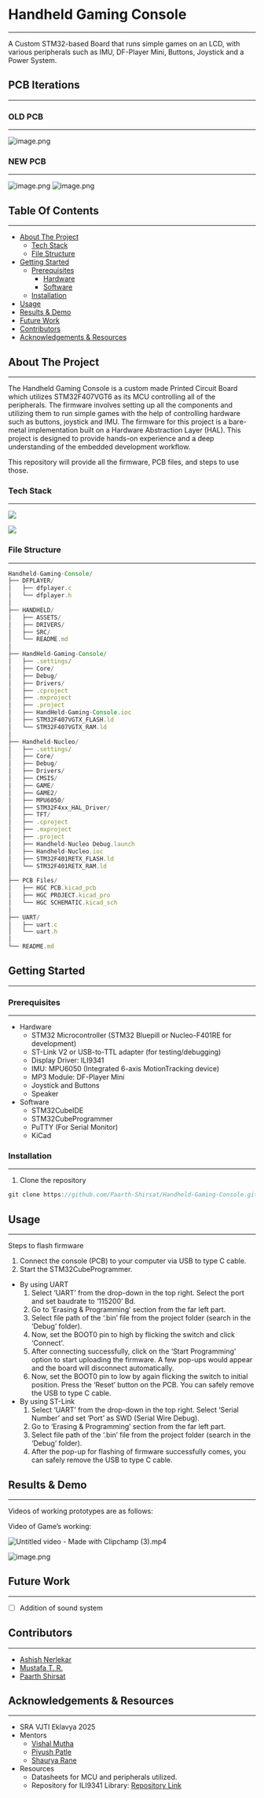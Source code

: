 # Handheld Gaming Console

---

A Custom STM32-based Board that runs simple games on an LCD, with various peripherals such as IMU, DF-Player Mini, Buttons, Joystick and a Power System.

## PCB Iterations
---
### OLD PCB
---
![image.png](ASSETS/old_pcb.png)

### NEW PCB
---
![image.png](ASSETS/1_layout.png)             ![image.png](ASSETS/2_layout_new.png)

## Table Of Contents

---

- [About The Project](#about-the-project)
    - [Tech Stack](https://www.notion.so/Handheld-Gaming-Console-262c2ce1d82a8056936ad801bb8c6b92?pvs=21)
    - [File Structure](https://www.notion.so/Handheld-Gaming-Console-262c2ce1d82a8056936ad801bb8c6b92?pvs=21)
- [Getting Started](https://www.notion.so/Handheld-Gaming-Console-262c2ce1d82a8056936ad801bb8c6b92?pvs=21)
    - [Prerequisites](https://www.notion.so/Handheld-Gaming-Console-262c2ce1d82a8056936ad801bb8c6b92?pvs=21)
        - [Hardware](https://www.notion.so/Handheld-Gaming-Console-262c2ce1d82a8056936ad801bb8c6b92?pvs=21)
        - [Software](https://www.notion.so/Handheld-Gaming-Console-262c2ce1d82a8056936ad801bb8c6b92?pvs=21)
    - [Installation](https://www.notion.so/Handheld-Gaming-Console-262c2ce1d82a8056936ad801bb8c6b92?pvs=21)
- [Usage](https://www.notion.so/Handheld-Gaming-Console-262c2ce1d82a8056936ad801bb8c6b92?pvs=21)
- [Results & Demo](https://www.notion.so/Handheld-Gaming-Console-262c2ce1d82a8056936ad801bb8c6b92?pvs=21)
- [Future Work](https://www.notion.so/Handheld-Gaming-Console-262c2ce1d82a8056936ad801bb8c6b92?pvs=21)
- [Contributors](https://www.notion.so/Handheld-Gaming-Console-262c2ce1d82a8056936ad801bb8c6b92?pvs=21)
- [Acknowledgements & Resources](https://www.notion.so/Handheld-Gaming-Console-262c2ce1d82a8056936ad801bb8c6b92?pvs=21)

## About The Project

---

The Handheld Gaming Console is a custom made Printed Circuit Board which utilizes STM32F407VGT6 as its MCU controlling all of the peripherals. The firmware involves setting up all the components and utilizing them to run simple games with the help of controlling hardware such as buttons, joystick and IMU.
The firmware for this project is a bare-metal implementation built on a Hardware Abstraction Layer (HAL). This project is designed to provide hands-on experience and a deep understanding of the embedded development workflow.

This repository will provide all the firmware, PCB files, and steps to use those.

### Tech Stack

---

![](https://camo.githubusercontent.com/b66f9186cf0a43703dc5e3b8ae84a6a8969de293bbe64d6b3578e5b3c648f997/68747470733a2f2f696d672e736869656c64732e696f2f62616467652f456d6265646465645f432d626c75653f7374796c653d666f722d7468652d6261646765266c6f676f3d43266c6162656c436f6c6f723d626c61636b)

![](https://camo.githubusercontent.com/4163fecfdbabbcda7daab22e24d1056bbb0b628c3c3a60b798c3716743ce4f9d/68747470733a2f2f696d672e736869656c64732e696f2f62616467652f50434225323044657369676e696e672d677265656e3f7374796c653d666f722d7468652d6261646765)

### File Structure

---

```jsx
Handheld-Gaming-Console/
├── DFPLAYER/
│   ├── dfplayer.c
│   └── dfplayer.h
│
├── HANDHELD/
│   ├── ASSETS/
│   ├── DRIVERS/
│   ├── SRC/
│   └── README.md
│
├── HandHeld-Gaming-Console/
│   ├── .settings/
│   ├── Core/
│   ├── Debug/
│   ├── Drivers/
│   ├── .cproject
│   ├── .mxproject
│   ├── .project
│   ├── HandHeld-Gaming-Console.ioc
│   ├── STM32F407VGTX_FLASH.ld
│   └── STM32F407VGTX_RAM.ld
│
├── Handheld-Nucleo/
│   ├── .settings/
│   ├── Core/
│   ├── Debug/
│   ├── Drivers/
│   ├── CMSIS/
│   ├── GAME/
│   ├── GAME2/
│   ├── MPU6050/
│   ├── STM32F4xx_HAL_Driver/
│   ├── TFT/
│   ├── .cproject
│   ├── .mxproject
│   ├── .project
│   ├── Handheld-Nucleo Debug.launch
│   ├── Handheld-Nucleo.ioc
│   ├── STM32F401RETX_FLASH.ld
│   └── STM32F401RETX_RAM.ld
│
├── PCB Files/
│   ├── HGC PCB.kicad_pcb
│   ├── HGC PROJECT.kicad_pro
│   └── HGC SCHEMATIC.kicad_sch
│
├── UART/
│   ├── uart.c
│   └── uart.h
│
└── README.md
```

## Getting Started

---

### Prerequisites

---

- Hardware
    - STM32 Microcontroller (STM32 Bluepill or Nucleo-F401RE for development)
    - ST-Link V2 or USB-to-TTL adapter (for testing/debugging)
    - Display Driver: ILI9341
    - IMU: MPU6050 (Integrated 6-axis MotionTracking device)
    - MP3 Module: DF-Player Mini
    - Joystick and Buttons
    - Speaker
- Software
    - STM32CubeIDE
    - STM32CubeProgrammer
    - PuTTY (For Serial Monitor)
    - KiCad

### Installation

---

1. Clone the repository

```jsx
git clone https://github.com/Paarth-Shirsat/Handheld-Gaming-Console.git
```

## Usage

---

Steps to flash firmware

1. Connect the console (PCB) to your computer via USB to type C cable.
2. Start the STM32CubeProgrammer.
- By using UART
    1. Select ‘UART’ from the drop-down in the top right. Select the port and set baudrate to ‘115200’ Bd.
    2. Go to ‘Erasing & Programming’ section from the far left part.
    3. Select file path of the ‘.bin’ file from the project folder (search in the ‘Debug’ folder). 
    4. Now, set the BOOT0 pin to high by flicking the switch and click ‘Connect’.
    5. After connecting successfully, click on the ‘Start Programming’ option to start uploading the firmware. A few pop-ups would appear and the board will disconnect automatically.
    6. Now, set the BOOT0 pin to low by again flicking the switch to initial position. Press the ‘Reset’ button on the PCB. You can safely remove the USB to type C cable.
- By using ST-Link
    1. Select ‘UART’ from the drop-down in the top right. Select ‘Serial Number’ and set ‘Port’ as SWD (Serial Wire Debug).
    2. Go to ‘Erasing & Programming’ section from the far left part.
    3. Select file path of the ‘.bin’ file from the project folder (search in the ‘Debug’ folder). 
    4. After the pop-up for flashing of firmware successfully comes, you can safely remove the USB to type C cable.

## Results & Demo

---

Videos of working prototypes are as follows:

Video of Game’s working:

![Untitled video - Made with Clipchamp (3).mp4](ASSETS/gif_video.gif)

![image.png](ASSETS/image.png)

## Future Work

---

- [ ]  Addition of sound system

## Contributors

---

- [Ashish Nerlekar](https://github.com/ashish4225)
- [Mustafa T. R.](https://github.com/mt-tass)
- [Paarth Shirsat](https://github.com/Paarth-Shirsat)

## Acknowledgements & Resources

---

- SRA VJTI Eklavya 2025
- Mentors
    - [Vishal Mutha](https://github.com/Vishal-Mutha)
    - [Piyush Patle](https://github.com/PiyushPatle26)
    - [Shaurya Rane](https://github.com/shauryarane05)
- Resources
    - Datasheets for MCU and peripherals utilized.
    - Repository for ILI9341 Library: [Repository Link](https://github.com/afiskon/stm32-ili9341)
